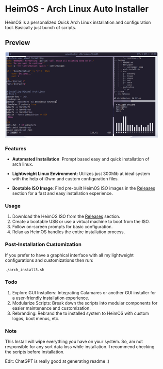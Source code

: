 # HeimOS - Arch Linux Auto Installer

HeimOS is a personalized Quick Arch Linux installation and configuration tool.
Basically just bunch of scripts.


## Preview

![HeimOS Desktop](/preview.png)


### Features

- **Automated Installation**: Prompt based easy and quick installation of arch linux.

- **Lightweight Linux Environment**: Utilizes just 300Mib at ideal system with the help of i3wm and custom configuration files.

- **Bootable ISO Image**: Find pre-built HeimOS ISO images in the [Releases](https://github.com/samay15jan/heimos/releases) section for a fast and easy installation experience.


### Usage

1. Download the HeimOS ISO from the [Releases](https://github.com/samay15jan/heimos/releases) section.
2. Create a bootable USB or use a virtual machine to boot from the ISO.
3. Follow on-screen prompts for basic configuration.
4. Relax as HeimOS handles the entire installation process.


### Post-Installation Customization

If you prefer to have a graphical interface with all my lightweight configurations and customizations then run:
```bash
./arch_install3.sh
```

### Todo

1. Explore GUI Installers: Integrating Calamares or another GUI installer for a user-friendly installation experience.
2. Modularize Scripts: Break down the scripts into modular components for easier maintenance and customization.
3. Rebranding: Rebrand the to installed system to HeimOS with custom logos, boot menus, etc.


### Note 

This Install will wipe everything you have on your system. So, am not responsible for any sort data loss while installation. 
I recommend checking the scripts before installation.

Edit: ChatGPT is really good at generating readme :)
